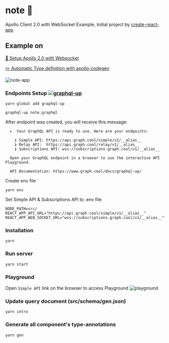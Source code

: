 # note 📔
Apollo Client 2.0 with WebSocket Example, Initial project by [create-react-app](https://github.com/facebookincubator/create-react-app)

## Example on
[🎉 Setup Apollo 2.0 with Websocket](https://medium.com/@SunCerberus/setup-apollo-client-2-0-with-websocket-example-a879ca81aa83)

[✏️ Automatic Type definition with apollo-codegen ](https://medium.com/@SunCerberus/automatic-type-definition-with-apollo-codegen-example-%EF%B8%8F-87e586a1bac8)

![note-app](https://user-images.githubusercontent.com/9087409/39082833-a7a727c2-4583-11e8-8139-35d454c2f1ba.gif)

### Endpoints Setup [![graphql-up](http://static.graph.cool/images/graphql-up.svg)](https://www.graph.cool/graphql-up/new?source=https://github.com/Cerberus/note/blob/master/note.graphql)
```
yarn global add graphql-up

graphql-up note.graphql
```

After endpoint was created, you will receive this message:
```
  ✔  Your GraphQL API is ready to use. Here are your endpoints:

    ❯ Simple API: https://api.graph.cool/simple/v1/__alias__
    ❯ Relay API:  https://api.graph.cool/relay/v1/__alias__
    ❯ Subscriptions API: wss://subscriptions.graph.cool/v1/__alias__

  Open your GraphQL endpoint in a browser to use the interactive API Playground.

  API Documentation: https://www.graph.cool/docs/graphql-up/
```
Create env file
```
yarn env
```
Set Simple API & Subscriptions API to .env file
```
NODE_PATH=src/
REACT_APP_API_URL="https://api.graph.cool/simple/v1/__alias__"
REACT_APP_WEB_SOCKET_URL="wss://subscriptions.graph.cool/v1/__alias__"
```

### Installation
```
yarn
```

### Run server
```
yarn start
```

### Playground
Open `Simple API` link on the browser to access Playground
![playground](https://user-images.githubusercontent.com/9087409/30781573-ad4ff7b2-a14b-11e7-85d2-73c4f023adcd.png)


### Update query document (src/schema/gen.json)
```
yarn intro
```

### Generate all component's type-annotations
```
yarn gen
```
